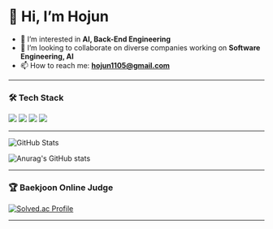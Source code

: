 # 👋 Hi, I’m Hojun

- 👀 I’m interested in **AI, Back-End Engineering**
- 💞️ I’m looking to collaborate on diverse companies working on **Software Engineering, AI**
- 📫 How to reach me: **hojun1105@gmail.com**

---

### 🛠️ Tech Stack

<img src="https://img.shields.io/badge/-Java-344CB7?style=flat-plastic&logo=java&logoColor=white"/>  
<img src="https://img.shields.io/badge/-SpringBoot-6DB33F?style=flat-plastic&logo=springboot&logoColor=white"/>  
<img src="https://img.shields.io/badge/-PostgreSQL-4169E1?style=flat-plastic&logo=postgresql&logoColor=white"/>  
<img src="https://img.shields.io/badge/-Docker-2496ED?style=flat-plastic&logo=docker&logoColor=white"/>  

---
![GitHub Stats](https://github-readme-stats.vercel.app/api?username=hojun1105&count_private=true&show_icons=true&cache_seconds=1800)

![Anurag's GitHub stats](https://github-readme-stats.vercel.app/api?username=hojun1105&theme=dark&show_icons=true)

---

### 🏆 Baekjoon Online Judge

[![Solved.ac Profile](http://mazassumnida.wtf/api/v2/generate_badge?boj=hojun1105)](https://solved.ac/hojun1105)

---
